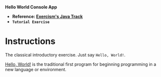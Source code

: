 **Hello World Console App**

- **Reference: [Exercism's Java Track](https://exercism.org/tracks/java)**
- **`Tutorial Exercise`**

# Instructions

The classical introductory exercise.
Just say `Hello, World!`.

[Hello, World!](https://en.wikipedia.org/wiki/%22Hello,_world!%22_program) 
is the traditional first program for beginning programming in a new language or environment.
